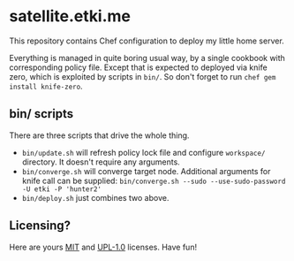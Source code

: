 # satellite.etki.me

This repository contains Chef configuration to deploy my little home 
server.

Everything is managed in quite boring usual way, by a single cookbook with 
corresponding policy file. Except that is expected to deployed via knife zero, 
which is exploited by scripts in `bin/`. So don't forget to run
`chef gem install knife-zero`.

## bin/ scripts

There are three scripts that drive the whole thing.

- `bin/update.sh` will refresh policy lock file and configure `workspace/` 
directory. It doesn't require any arguments.
- `bin/converge.sh` will converge target node. Additional arguments
for knife call can be supplied: `bin/converge.sh --sudo --use-sudo-password -U etki -P 'hunter2'`
- `bin/deploy.sh` just combines two above.

## Licensing?

Here are yours [MIT](LICENSE-MIT) and [UPL-1.0](LICENSE-UPL-1.0) licenses. Have 
fun!

